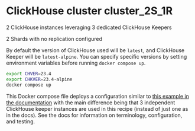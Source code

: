 # ClickHouse cluster cluster_2S_1R

2 ClickHouse instances leveraging 3 dedicated ClickHouse Keepers

2 Shards with no replication configured

By default the version of ClickHouse used will be `latest`, and ClickHouse Keeper
will be `latest-alpine`.  You can specify specific versions by setting environment
variables before running `docker compose up`.

```bash
export CHVER=23.4
export CHKVER=23.4-alpine
docker compose up
```

This Docker compose file deploys a configuration similar to [this
example in the documentation](https://clickhouse.com/docs/en/architecture/horizontal-scaling) with the main difference being that 3 independent ClickHouse keeper instances are used in this recipe (instead of just one as in the docs).
See the docs for information on terminology, configuration, and testing.
